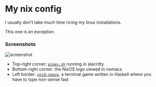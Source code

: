 # My nix config

I usually don't take much time ricing my linux installations.

This one is an exception.

### Screenshots

![screenshot](./assets/screenshot-12-28-2020.png)

- Top-right corner: [`pipes.sh`](https://github.com/pipeseroni/pipes.sh) running in alacritty
- Bottom-right corner: the NixOS logo viewed in nomacs
- Left border: [`void-space`](https://github.com/ChrisPenner/void-space), a terminal game written in Haskell where you have to type non-sense fast

